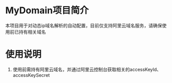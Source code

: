 # MyDomain项目简介
本项目用于对动态ip域名解析的自动配置，目前仅支持阿里云域名服务，请确保使用前已持有相关域名

# 使用说明
1. 使用前需持有阿里云域名，并通过阿里云控制台获取相关的accessKeyId、accessKeySecret
